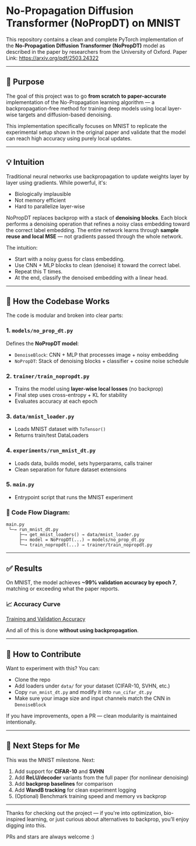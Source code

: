 # No-Propagation Diffusion Transformer (NoPropDT) on MNIST

This repository contains a clean and complete PyTorch implementation of the **No-Propagation Diffusion Transformer (NoPropDT)** model as described in the paper by researchers from the University of Oxford.
Paper Link:
https://arxiv.org/pdf/2503.24322

---

## 🚀 Purpose

The goal of this project was to go **from scratch to paper-accurate** implementation of the No-Propagation learning algorithm — a backpropagation-free method for training deep models using local layer-wise targets and diffusion-based denoising.

This implementation specifically focuses on MNIST to replicate the experimental setup shown in the original paper and validate that the model can reach high accuracy using purely local updates.

---

## 💡 Intuition

Traditional neural networks use backpropagation to update weights layer by layer using gradients. While powerful, it's:

* Biologically implausible
* Not memory efficient
* Hard to parallelize layer-wise

NoPropDT replaces backprop with a stack of **denoising blocks**. Each block performs a denoising operation that refines a noisy class embedding toward the correct label embedding. The entire network learns through **sample reuse and local MSE** — not gradients passed through the whole network.

The intuition:

* Start with a noisy guess for class embedding.
* Use CNN + MLP blocks to clean (denoise) it toward the correct label.
* Repeat this T times.
* At the end, classify the denoised embedding with a linear head.

---

## 🧠 How the Codebase Works

The code is modular and broken into clear parts:

### 1. `models/no_prop_dt.py`

Defines the **NoPropDT model**:

* `DenoiseBlock`: CNN + MLP that processes image + noisy embedding
* `NoPropDT`: Stack of denoising blocks + classifier + cosine noise schedule

### 2. `trainer/train_nopropdt.py`

* Trains the model using **layer-wise local losses** (no backprop)
* Final step uses cross-entropy + KL for stability
* Evaluates accuracy at each epoch

### 3. `data/mnist_loader.py`

* Loads MNIST dataset with `ToTensor()`
* Returns train/test DataLoaders

### 4. `experiments/run_mnist_dt.py`

* Loads data, builds model, sets hyperparams, calls trainer
* Clean separation for future dataset extensions

### 5. `main.py`

* Entrypoint script that runs the MNIST experiment

### 🔄 Code Flow Diagram:

```
main.py
 └─→ run_mnist_dt.py
     ├─→ get_mnist_loaders() → data/mnist_loader.py
     ├─→ model = NoPropDT(...) → models/no_prop_dt.py
     └─→ train_nopropdt(...) → trainer/train_nopropdt.py
```

---

## ✅ Results

On MNIST, the model achieves **\~99% validation accuracy by epoch 7**, matching or exceeding what the paper reports.

### 📈 Accuracy Curve

[Training and Validation Accuracy](assets/MnistNoProp.png)

And all of this is done **without using backpropagation**.

---

## 🤝 How to Contribute

Want to experiment with this? You can:

* Clone the repo
* Add loaders under `data/` for your dataset (CIFAR-10, SVHN, etc.)
* Copy `run_mnist_dt.py` and modify it into `run_cifar_dt.py`
* Make sure your image size and input channels match the CNN in `DenoiseBlock`

If you have improvements, open a PR — clean modularity is maintained intentionally.

---

## 🔭 Next Steps for Me

This was the MNIST milestone. Next:

1. Add support for **CIFAR-10** and **SVHN**
2. Add **ReLU/decoder** variants from the full paper (for nonlinear denoising)
3. Add **backprop baselines** for comparison
4. Add **WandB tracking** for clean experiment logging
5. (Optional) Benchmark training speed and memory vs backprop

---

Thanks for checking out the project — if you're into optimization, bio-inspired learning, or just curious about alternatives to backprop, you’ll enjoy digging into this.

PRs and stars are always welcome :)

